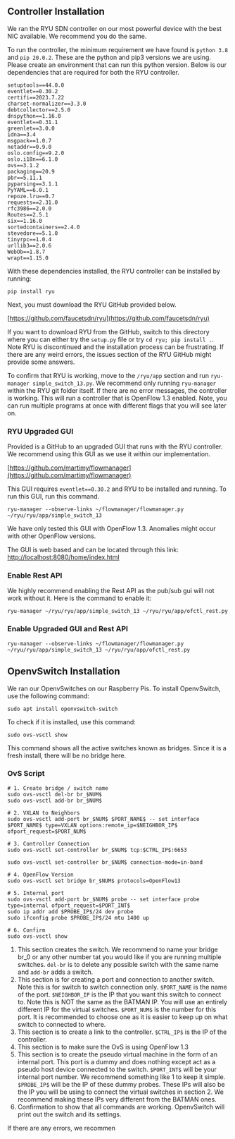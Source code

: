 ## Controller Installation
We ran the RYU SDN controller on our most powerful device with the best NIC available. We recommend you do the same.

To run the controller, the minimum requirement we have found is `python 3.8` and `pip 20.0.2`. These are the python and pip3 versions we are using. Please create an environment that can run this python version. Below is our dependencies that are required for both the RYU controller.

```
setuptools==44.0.0
eventlet==0.30.2
certifi==2023.7.22
charset-normalizer==3.3.0
debtcollector==2.5.0
dnspython==1.16.0
eventlet==0.31.1
greenlet==3.0.0
idna==3.4
msgpack==1.0.7
netaddr==0.9.0
oslo.config==9.2.0
oslo.i18n==6.1.0
ovs==3.1.2
packaging==20.9
pbr==5.11.1
pyparsing==3.1.1
PyYAML==6.0.1
repoze.lru==0.7
requests==2.31.0
rfc3986==2.0.0
Routes==2.5.1
six==1.16.0
sortedcontainers==2.4.0
stevedore==5.1.0
tinyrpc==1.0.4
urllib3==2.0.6
WebOb==1.8.7
wrapt==1.15.0
```
With these dependencies installed, the RYU controller can be installed by running:

`pip install ryu`

Next, you must download the RYU GitHub provided below. 

[https://github.com/faucetsdn/ryu](https://github.com/faucetsdn/ryu)

If you want to download RYU from the GitHub, switch to this directory where you can either try the `setup.py` file or try `cd ryu; pip install .`. Note RYU is discontinued and the installation process can be frustrating. If there are any weird errors, the issues section of the RYU GitHub might provide some answers.

To confirm that RYU is working, move to the `/ryu/app` section and run `ryu-manager simple_switch_13.py`. We recommend only running `ryu-manager` within the RYU git folder itself. If there are no error messages, the controller is working. This will run a controller that is OpenFlow 1.3 enabled. Note, you can run multiple programs at once with different flags that you will see later on.

### RYU Upgraded GUI
Provided is a GitHub to an upgraded GUI that runs with the RYU controller. We recommend using this GUI as we use it within our implementation.

[https://github.com/martimy/flowmanager](https://github.com/martimy/flowmanager)

This GUI requires `eventlet==0.30.2` and RYU to be installed and running. To run this GUI, run this command.

```
ryu-manager --observe-links ~/flowmanager/flowmanager.py ~/ryu/ryu/app/simple_switch_13
```

We have only tested this GUI with OpenFlow 1.3. Anomalies might occur with other OpenFlow versions. 

The GUI is web based and can be located through this link: [http://localhost:8080/home/index.html](http://localhost:8080/home/index.html)
### Enable Rest API
We highly recommend enabling the Rest API as the pub/sub gui will not work without it. Here is the command to enable it:

```
ryu-manager ~/ryu/ryu/app/simple_switch_13 ~/ryu/ryu/app/ofctl_rest.py
```

### Enable Upgraded GUI and Rest API

```
ryu-manager --observe-links ~/flowmanager/flowmanager.py ~/ryu/ryu/app/simple_switch_13 ~/ryu/ryu/app/ofctl_rest.py
```
## OpenvSwitch Installation
We ran our OpenvSwitches on our Raspberry Pis. To install OpenvSwitch, use the following command:
```
sudo apt install openvswitch-switch
```

To check if it is installed, use this command:
```
sudo ovs-vsctl show
```

This command shows all the active switches known as bridges. Since it is a fresh install, there will be no bridge here.

### OvS Script
```
# 1. Create bridge / switch name
sudo ovs-vsctl del-br br_$NUM$
sudo ovs-vsctl add-br br_$NUM$

# 2. VXLAN to Neighbors
sudo ovs-vsctl add-port br_$NUM$ $PORT_NAME$ -- set interface $PORT_NAME$ type=VXLAN options:remote_ip=$NEIGHBOR_IP$ ofport_request=$PORT_NUM$

# 3. Controller Connection
sudo ovs-vsctl set-controller br_$NUM$ tcp:$CTRL_IP$:6653

sudo ovs-vsctl set-controller br_$NUM$ connection-mode=in-band

# 4. OpenFlow Version
sudo ovs-vsctl set bridge br_$NUM$ protocols=OpenFlow13

# 5. Internal port
sudo ovs-vsctl add-port br_$NUM$ probe -- set interface probe type=internal ofport_request=$PORT_INT$
sudo ip addr add $PROBE_IP$/24 dev probe
sudo ifconfig probe $PROBE_IP$/24 mtu 1400 up

# 6. Confirm
sudo ovs-vsctl show
```

1. This section creates the switch. We recommend to name your bridge br_0 or any other number tat you would like if you are running multiple switches. `del-br` is to delete any possible switch with the same name and `add-br` adds a switch.
2. This section is for creating a port and connection to another switch. Note this is for switch to switch connection only. `$PORT_NAME` is the name of the port. `$NEIGHBOR_IP` is the IP that you want this switch to connect to. Note this is NOT the same as the BATMAN IP.  You will use an entirely different IP for the virtual switches. `$PORT_NUM$` is the number for this port. It is recommended to choose one as it is easier to keep up on what switch to connected to where.
3. This section is to create a link to the controller. `$CTRL_IP$` is the IP of the controller.
4. This section is to make sure the OvS is using OpenFlow 1.3
5. This section is to create the pseudo virtual machine in the form of an internal port. This port is a dummy and does nothing except act as a pseudo host device connected to the switch. `$PORT_INT$` will be your internal port number. We recommend something like 1 to keep it simple. `$PROBE_IP$` will be the IP of these dummy probes. These IPs will also be the IP you will be using to connect the virtual switches in section 2. We recommend making these IPs very different from the BATMAN ones.
6. Confirmation to show that all commands are working. OpenvSwitch will print out the switch and its settings.

If there are any errors, we recommen